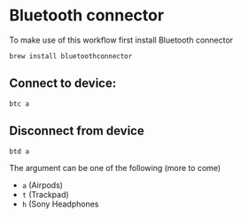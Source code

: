 # Bluetooth connector

To make use of this workflow first install Bluetooth connector

```
brew install bluetoothconnector
```

## Connect to device:

```
btc a
```

## Disconnect from device

```
btd a
```

The argument can be one of the following (more to come)

- `a` (Airpods)
- `t` (Trackpad)
- `h` (Sony Headphones
